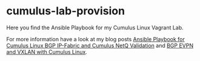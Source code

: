 # cumulus-lab-provision

Here you find the Ansible Playbook for my Cumulus Linux Vagrant Lab.

For more information have a look at my blog posts [Ansible Playbook for Cumulus Linux BGP IP-Fabric and Cumulus NetQ Validation](https://techbloc.net/archives/2304) and [BGP EVPN and VXLAN with Cumulus Linux](https://techbloc.net/archives/2449).
